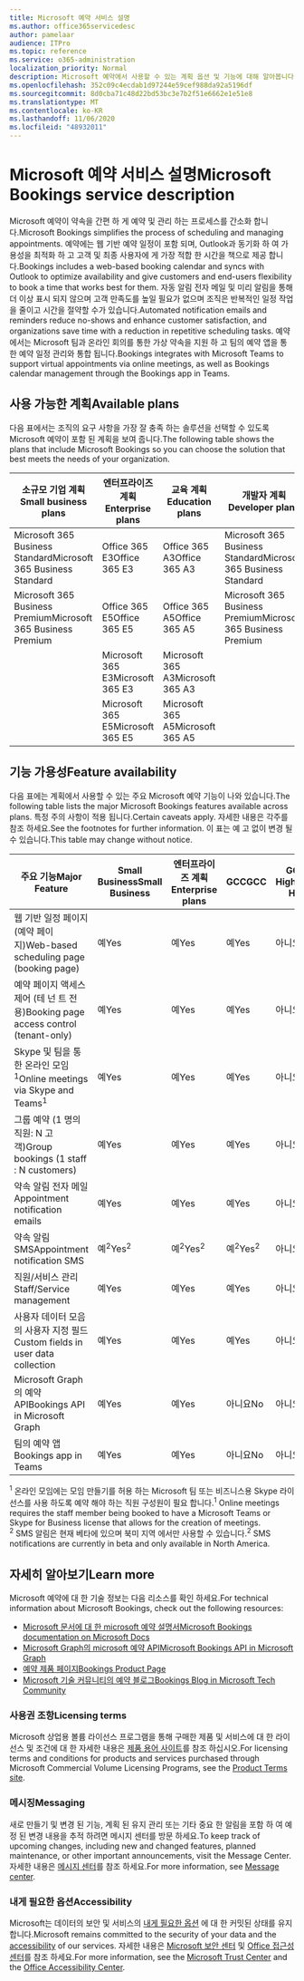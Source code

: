 ```yaml
---
title: Microsoft 예약 서비스 설명
ms.author: office365servicedesc
author: pamelaar
audience: ITPro
ms.topic: reference
ms.service: o365-administration
localization_priority: Normal
description: Microsoft 예약에서 사용할 수 있는 계획 옵션 및 기능에 대해 알아봅니다.
ms.openlocfilehash: 352c09c4ecdab1d97244e59cef988da92a5196df
ms.sourcegitcommit: 8d0cba71c48d22bd53bc3e7b2f51e6662e1e51e8
ms.translationtype: MT
ms.contentlocale: ko-KR
ms.lasthandoff: 11/06/2020
ms.locfileid: "48932011"
---
```

# <a name="microsoft-bookings-service-description"></a><span data-ttu-id="8ab91-103">Microsoft 예약 서비스 설명</span><span class="sxs-lookup"><span data-stu-id="8ab91-103">Microsoft Bookings service description</span></span>

<span data-ttu-id="8ab91-104">Microsoft 예약이 약속을 간편 하 게 예약 및 관리 하는 프로세스를 간소화 합니다.</span><span class="sxs-lookup"><span data-stu-id="8ab91-104">Microsoft Bookings simplifies the process of scheduling and managing appointments.</span></span> <span data-ttu-id="8ab91-105">예약에는 웹 기반 예약 일정이 포함 되며, Outlook과 동기화 하 여 가용성을 최적화 하 고 고객 및 최종 사용자에 게 가장 적합 한 시간을 책으로 제공 합니다.</span><span class="sxs-lookup"><span data-stu-id="8ab91-105">Bookings includes a web-based booking calendar and syncs with Outlook to optimize availability and give customers and end-users flexibility to book a time that works best for them.</span></span> <span data-ttu-id="8ab91-106">자동 알림 전자 메일 및 미리 알림을 통해 더 이상 표시 되지 않으며 고객 만족도를 높일 필요가 없으며 조직은 반복적인 일정 작업을 줄이고 시간을 절약할 수가 있습니다.</span><span class="sxs-lookup"><span data-stu-id="8ab91-106">Automated notification emails and reminders reduce no-shows and enhance customer satisfaction, and organizations save time with a reduction in repetitive scheduling tasks.</span></span> <span data-ttu-id="8ab91-107">예약에서는 Microsoft 팀과 온라인 회의를 통한 가상 약속을 지원 하 고 팀의 예약 앱을 통한 예약 일정 관리와 통합 됩니다.</span><span class="sxs-lookup"><span data-stu-id="8ab91-107">Bookings integrates with Microsoft Teams to support virtual appointments via online meetings, as well as Bookings calendar management through the Bookings app in Teams.</span></span>

## <a name="available-plans"></a><span data-ttu-id="8ab91-108">사용 가능한 계획</span><span class="sxs-lookup"><span data-stu-id="8ab91-108">Available plans</span></span>

<span data-ttu-id="8ab91-109">다음 표에서는 조직의 요구 사항을 가장 잘 충족 하는 솔루션을 선택할 수 있도록 Microsoft 예약이 포함 된 계획을 보여 줍니다.</span><span class="sxs-lookup"><span data-stu-id="8ab91-109">The following table shows the plans that include Microsoft Bookings so you can choose the solution that best meets the needs of your organization.</span></span>

| <span data-ttu-id="8ab91-110">소규모 기업 계획</span><span class="sxs-lookup"><span data-stu-id="8ab91-110">Small business plans</span></span> | <span data-ttu-id="8ab91-111">엔터프라이즈 계획</span><span class="sxs-lookup"><span data-stu-id="8ab91-111">Enterprise plans</span></span> | <span data-ttu-id="8ab91-112">교육 계획</span><span class="sxs-lookup"><span data-stu-id="8ab91-112">Education plans</span></span> | <span data-ttu-id="8ab91-113">개발자 계획</span><span class="sxs-lookup"><span data-stu-id="8ab91-113">Developer plans</span></span> |
| --- | --- | --- | --- |
| <span data-ttu-id="8ab91-114">Microsoft 365 Business Standard</span><span class="sxs-lookup"><span data-stu-id="8ab91-114">Microsoft 365 Business Standard</span></span> | <span data-ttu-id="8ab91-115">Office 365 E3</span><span class="sxs-lookup"><span data-stu-id="8ab91-115">Office 365 E3</span></span> | <span data-ttu-id="8ab91-116">Office 365 A3</span><span class="sxs-lookup"><span data-stu-id="8ab91-116">Office 365 A3</span></span> | <span data-ttu-id="8ab91-117">Microsoft 365 Business Standard</span><span class="sxs-lookup"><span data-stu-id="8ab91-117">Microsoft 365 Business Standard</span></span> |
| <span data-ttu-id="8ab91-118">Microsoft 365 Business Premium</span><span class="sxs-lookup"><span data-stu-id="8ab91-118">Microsoft 365 Business Premium</span></span> | <span data-ttu-id="8ab91-119">Office 365 E5</span><span class="sxs-lookup"><span data-stu-id="8ab91-119">Office 365 E5</span></span> | <span data-ttu-id="8ab91-120">Office 365 A5</span><span class="sxs-lookup"><span data-stu-id="8ab91-120">Office 365 A5</span></span> | <span data-ttu-id="8ab91-121">Microsoft 365 Business Premium</span><span class="sxs-lookup"><span data-stu-id="8ab91-121">Microsoft 365 Business Premium</span></span> |
|  | <span data-ttu-id="8ab91-122">Microsoft 365 E3</span><span class="sxs-lookup"><span data-stu-id="8ab91-122">Microsoft 365 E3</span></span> | <span data-ttu-id="8ab91-123">Microsoft 365 A3</span><span class="sxs-lookup"><span data-stu-id="8ab91-123">Microsoft 365 A3</span></span> |  |
|  | <span data-ttu-id="8ab91-124">Microsoft 365 E5</span><span class="sxs-lookup"><span data-stu-id="8ab91-124">Microsoft 365 E5</span></span> | <span data-ttu-id="8ab91-125">Microsoft 365 A5</span><span class="sxs-lookup"><span data-stu-id="8ab91-125">Microsoft 365 A5</span></span> |  |

## <a name="feature-availability"></a><span data-ttu-id="8ab91-126">기능 가용성</span><span class="sxs-lookup"><span data-stu-id="8ab91-126">Feature availability</span></span>

<span data-ttu-id="8ab91-127">다음 표에는 계획에서 사용할 수 있는 주요 Microsoft 예약 기능이 나와 있습니다.</span><span class="sxs-lookup"><span data-stu-id="8ab91-127">The following table lists the major Microsoft Bookings features available across plans.</span></span> <span data-ttu-id="8ab91-128">특정 주의 사항이 적용 됩니다.</span><span class="sxs-lookup"><span data-stu-id="8ab91-128">Certain caveats apply.</span></span> <span data-ttu-id="8ab91-129">자세한 내용은 각주를 참조 하세요.</span><span class="sxs-lookup"><span data-stu-id="8ab91-129">See the footnotes for further information.</span></span> <span data-ttu-id="8ab91-130">이 표는 예 고 없이 변경 될 수 있습니다.</span><span class="sxs-lookup"><span data-stu-id="8ab91-130">This table may change without notice.</span></span>

| <span data-ttu-id="8ab91-131">주요 기능</span><span class="sxs-lookup"><span data-stu-id="8ab91-131">Major Feature</span></span> | <span data-ttu-id="8ab91-132">Small Business</span><span class="sxs-lookup"><span data-stu-id="8ab91-132">Small Business</span></span> | <span data-ttu-id="8ab91-133">엔터프라이즈 계획</span><span class="sxs-lookup"><span data-stu-id="8ab91-133">Enterprise plans</span></span> | <span data-ttu-id="8ab91-134">GCC</span><span class="sxs-lookup"><span data-stu-id="8ab91-134">GCC</span></span> | <span data-ttu-id="8ab91-135">GCC-High</span><span class="sxs-lookup"><span data-stu-id="8ab91-135">GCC-High</span></span> | <span data-ttu-id="8ab91-136">DOD</span><span class="sxs-lookup"><span data-stu-id="8ab91-136">DOD</span></span> | <span data-ttu-id="8ab91-137">Education</span><span class="sxs-lookup"><span data-stu-id="8ab91-137">Education</span></span> |
| --- | --- | --- | --- | --- | --- | --- |
| <span data-ttu-id="8ab91-138">웹 기반 일정 페이지 (예약 페이지)</span><span class="sxs-lookup"><span data-stu-id="8ab91-138">Web-based scheduling page (booking page)</span></span> | <span data-ttu-id="8ab91-139">예</span><span class="sxs-lookup"><span data-stu-id="8ab91-139">Yes</span></span> | <span data-ttu-id="8ab91-140">예</span><span class="sxs-lookup"><span data-stu-id="8ab91-140">Yes</span></span> | <span data-ttu-id="8ab91-141">예</span><span class="sxs-lookup"><span data-stu-id="8ab91-141">Yes</span></span> | <span data-ttu-id="8ab91-142">아니요</span><span class="sxs-lookup"><span data-stu-id="8ab91-142">No</span></span> | <span data-ttu-id="8ab91-143">아니요</span><span class="sxs-lookup"><span data-stu-id="8ab91-143">No</span></span> | <span data-ttu-id="8ab91-144">예</span><span class="sxs-lookup"><span data-stu-id="8ab91-144">Yes</span></span> |
| <span data-ttu-id="8ab91-145">예약 페이지 액세스 제어 (테 넌 트 전용)</span><span class="sxs-lookup"><span data-stu-id="8ab91-145">Booking page access control (tenant-only)</span></span> | <span data-ttu-id="8ab91-146">예</span><span class="sxs-lookup"><span data-stu-id="8ab91-146">Yes</span></span> | <span data-ttu-id="8ab91-147">예</span><span class="sxs-lookup"><span data-stu-id="8ab91-147">Yes</span></span> | <span data-ttu-id="8ab91-148">예</span><span class="sxs-lookup"><span data-stu-id="8ab91-148">Yes</span></span> | <span data-ttu-id="8ab91-149">아니요</span><span class="sxs-lookup"><span data-stu-id="8ab91-149">No</span></span> | <span data-ttu-id="8ab91-150">아니요</span><span class="sxs-lookup"><span data-stu-id="8ab91-150">No</span></span> | <span data-ttu-id="8ab91-151">예</span><span class="sxs-lookup"><span data-stu-id="8ab91-151">Yes</span></span> |
| <span data-ttu-id="8ab91-152">Skype 및 팀을 통한 온라인 모임<sup>1</sup></span><span class="sxs-lookup"><span data-stu-id="8ab91-152">Online meetings via Skype and Teams<sup>1</sup></span></span> <br/> | <span data-ttu-id="8ab91-153">예</span><span class="sxs-lookup"><span data-stu-id="8ab91-153">Yes</span></span> | <span data-ttu-id="8ab91-154">예</span><span class="sxs-lookup"><span data-stu-id="8ab91-154">Yes</span></span> | <span data-ttu-id="8ab91-155">예</span><span class="sxs-lookup"><span data-stu-id="8ab91-155">Yes</span></span> | <span data-ttu-id="8ab91-156">아니요</span><span class="sxs-lookup"><span data-stu-id="8ab91-156">No</span></span> | <span data-ttu-id="8ab91-157">아니요</span><span class="sxs-lookup"><span data-stu-id="8ab91-157">No</span></span> | <span data-ttu-id="8ab91-158">예</span><span class="sxs-lookup"><span data-stu-id="8ab91-158">Yes</span></span> |
| <span data-ttu-id="8ab91-159">그룹 예약 (1 명의 직원: N 고객)</span><span class="sxs-lookup"><span data-stu-id="8ab91-159">Group bookings (1 staff : N customers)</span></span> | <span data-ttu-id="8ab91-160">예</span><span class="sxs-lookup"><span data-stu-id="8ab91-160">Yes</span></span> | <span data-ttu-id="8ab91-161">예</span><span class="sxs-lookup"><span data-stu-id="8ab91-161">Yes</span></span> | <span data-ttu-id="8ab91-162">예</span><span class="sxs-lookup"><span data-stu-id="8ab91-162">Yes</span></span> | <span data-ttu-id="8ab91-163">아니요</span><span class="sxs-lookup"><span data-stu-id="8ab91-163">No</span></span> | <span data-ttu-id="8ab91-164">아니요</span><span class="sxs-lookup"><span data-stu-id="8ab91-164">No</span></span> | <span data-ttu-id="8ab91-165">예</span><span class="sxs-lookup"><span data-stu-id="8ab91-165">Yes</span></span> |
| <span data-ttu-id="8ab91-166">약속 알림 전자 메일</span><span class="sxs-lookup"><span data-stu-id="8ab91-166">Appointment notification emails</span></span> | <span data-ttu-id="8ab91-167">예</span><span class="sxs-lookup"><span data-stu-id="8ab91-167">Yes</span></span> | <span data-ttu-id="8ab91-168">예</span><span class="sxs-lookup"><span data-stu-id="8ab91-168">Yes</span></span> | <span data-ttu-id="8ab91-169">예</span><span class="sxs-lookup"><span data-stu-id="8ab91-169">Yes</span></span> | <span data-ttu-id="8ab91-170">아니요</span><span class="sxs-lookup"><span data-stu-id="8ab91-170">No</span></span> | <span data-ttu-id="8ab91-171">아니요</span><span class="sxs-lookup"><span data-stu-id="8ab91-171">No</span></span> | <span data-ttu-id="8ab91-172">예</span><span class="sxs-lookup"><span data-stu-id="8ab91-172">Yes</span></span> |
| <span data-ttu-id="8ab91-173">약속 알림 SMS</span><span class="sxs-lookup"><span data-stu-id="8ab91-173">Appointment notification SMS</span></span> | <span data-ttu-id="8ab91-174">예<sup>2</sup></span><span class="sxs-lookup"><span data-stu-id="8ab91-174">Yes<sup>2</sup></span></span> <br/> | <span data-ttu-id="8ab91-175">예<sup>2</sup></span><span class="sxs-lookup"><span data-stu-id="8ab91-175">Yes<sup>2</sup></span></span> <br/> | <span data-ttu-id="8ab91-176">예<sup>2</sup></span><span class="sxs-lookup"><span data-stu-id="8ab91-176">Yes<sup>2</sup></span></span> <br/> | <span data-ttu-id="8ab91-177">아니요</span><span class="sxs-lookup"><span data-stu-id="8ab91-177">No</span></span> | <span data-ttu-id="8ab91-178">아니요</span><span class="sxs-lookup"><span data-stu-id="8ab91-178">No</span></span> | <span data-ttu-id="8ab91-179">예</span><span class="sxs-lookup"><span data-stu-id="8ab91-179">Yes</span></span> |
| <span data-ttu-id="8ab91-180">직원/서비스 관리</span><span class="sxs-lookup"><span data-stu-id="8ab91-180">Staff/Service management</span></span> | <span data-ttu-id="8ab91-181">예</span><span class="sxs-lookup"><span data-stu-id="8ab91-181">Yes</span></span> | <span data-ttu-id="8ab91-182">예</span><span class="sxs-lookup"><span data-stu-id="8ab91-182">Yes</span></span> | <span data-ttu-id="8ab91-183">예</span><span class="sxs-lookup"><span data-stu-id="8ab91-183">Yes</span></span> | <span data-ttu-id="8ab91-184">아니요</span><span class="sxs-lookup"><span data-stu-id="8ab91-184">No</span></span> | <span data-ttu-id="8ab91-185">아니요</span><span class="sxs-lookup"><span data-stu-id="8ab91-185">No</span></span> | <span data-ttu-id="8ab91-186">예</span><span class="sxs-lookup"><span data-stu-id="8ab91-186">Yes</span></span> |
| <span data-ttu-id="8ab91-187">사용자 데이터 모음의 사용자 지정 필드</span><span class="sxs-lookup"><span data-stu-id="8ab91-187">Custom fields in user data collection</span></span> | <span data-ttu-id="8ab91-188">예</span><span class="sxs-lookup"><span data-stu-id="8ab91-188">Yes</span></span> | <span data-ttu-id="8ab91-189">예</span><span class="sxs-lookup"><span data-stu-id="8ab91-189">Yes</span></span> | <span data-ttu-id="8ab91-190">예</span><span class="sxs-lookup"><span data-stu-id="8ab91-190">Yes</span></span> | <span data-ttu-id="8ab91-191">아니요</span><span class="sxs-lookup"><span data-stu-id="8ab91-191">No</span></span> | <span data-ttu-id="8ab91-192">아니요</span><span class="sxs-lookup"><span data-stu-id="8ab91-192">No</span></span> | <span data-ttu-id="8ab91-193">예</span><span class="sxs-lookup"><span data-stu-id="8ab91-193">Yes</span></span> |
| <span data-ttu-id="8ab91-194">Microsoft Graph의 예약 API</span><span class="sxs-lookup"><span data-stu-id="8ab91-194">Bookings API in Microsoft Graph</span></span> | <span data-ttu-id="8ab91-195">예</span><span class="sxs-lookup"><span data-stu-id="8ab91-195">Yes</span></span> | <span data-ttu-id="8ab91-196">예</span><span class="sxs-lookup"><span data-stu-id="8ab91-196">Yes</span></span> | <span data-ttu-id="8ab91-197">아니요</span><span class="sxs-lookup"><span data-stu-id="8ab91-197">No</span></span> | <span data-ttu-id="8ab91-198">아니요</span><span class="sxs-lookup"><span data-stu-id="8ab91-198">No</span></span> | <span data-ttu-id="8ab91-199">아니요</span><span class="sxs-lookup"><span data-stu-id="8ab91-199">No</span></span> | <span data-ttu-id="8ab91-200">예</span><span class="sxs-lookup"><span data-stu-id="8ab91-200">Yes</span></span> |
| <span data-ttu-id="8ab91-201">팀의 예약 앱</span><span class="sxs-lookup"><span data-stu-id="8ab91-201">Bookings app in Teams</span></span> | <span data-ttu-id="8ab91-202">예</span><span class="sxs-lookup"><span data-stu-id="8ab91-202">Yes</span></span> | <span data-ttu-id="8ab91-203">예</span><span class="sxs-lookup"><span data-stu-id="8ab91-203">Yes</span></span> | <span data-ttu-id="8ab91-204">아니요</span><span class="sxs-lookup"><span data-stu-id="8ab91-204">No</span></span> | <span data-ttu-id="8ab91-205">아니요</span><span class="sxs-lookup"><span data-stu-id="8ab91-205">No</span></span> | <span data-ttu-id="8ab91-206">아니요</span><span class="sxs-lookup"><span data-stu-id="8ab91-206">No</span></span> | <span data-ttu-id="8ab91-207">예</span><span class="sxs-lookup"><span data-stu-id="8ab91-207">Yes</span></span> |

<span data-ttu-id="8ab91-208"><sup>1</sup> 온라인 모임에는 모임 만들기를 허용 하는 Microsoft 팀 또는 비즈니스용 Skype 라이선스를 사용 하도록 예약 해야 하는 직원 구성원이 필요 합니다.</span><span class="sxs-lookup"><span data-stu-id="8ab91-208"><sup>1</sup> Online meetings requires the staff member being booked to have a Microsoft Teams or Skype for Business license that allows for the creation of meetings.</span></span>
<br/><span data-ttu-id="8ab91-209"><sup>2</sup> SMS 알림은 현재 베타에 있으며 북미 지역 에서만 사용할 수 있습니다.</span><span class="sxs-lookup"><span data-stu-id="8ab91-209"><sup>2</sup> SMS notifications are currently in beta and only available in North America.</span></span>

## <a name="learn-more"></a><span data-ttu-id="8ab91-210">자세히 알아보기</span><span class="sxs-lookup"><span data-stu-id="8ab91-210">Learn more</span></span>

<span data-ttu-id="8ab91-211">Microsoft 예약에 대 한 기술 정보는 다음 리소스를 확인 하세요.</span><span class="sxs-lookup"><span data-stu-id="8ab91-211">For technical information about Microsoft Bookings, check out the following resources:</span></span>

- [<span data-ttu-id="8ab91-212">Microsoft 문서에 대 한 microsoft 예약 설명서</span><span class="sxs-lookup"><span data-stu-id="8ab91-212">Microsoft Bookings documentation on Microsoft Docs</span></span>](https://docs.microsoft.com/microsoft-365/bookings/bookings-overview?view=o365-worldwide)
- [<span data-ttu-id="8ab91-213">Microsoft Graph의 microsoft 예약 API</span><span class="sxs-lookup"><span data-stu-id="8ab91-213">Microsoft Bookings API in Microsoft Graph</span></span>](https://docs.microsoft.com/graph/api/resources/booking-api-overview?view=graph-rest-beta)
- [<span data-ttu-id="8ab91-214">예약 제품 페이지</span><span class="sxs-lookup"><span data-stu-id="8ab91-214">Bookings Product Page</span></span>](https://www.microsoft.com/microsoft-365/business/scheduling-and-booking-app)
- [<span data-ttu-id="8ab91-215">Microsoft 기술 커뮤니티의 예약 블로그</span><span class="sxs-lookup"><span data-stu-id="8ab91-215">Bookings Blog in Microsoft Tech Community</span></span>](https://techcommunity.microsoft.com/t5/microsoft-bookings-blog/bg-p/Office365BusinessAppsBlog)

### <a name="licensing-terms"></a><span data-ttu-id="8ab91-216">사용권 조항</span><span class="sxs-lookup"><span data-stu-id="8ab91-216">Licensing terms</span></span>

<span data-ttu-id="8ab91-217">Microsoft 상업용 볼륨 라이선스 프로그램을 통해 구매한 제품 및 서비스에 대 한 라이선스 및 조건에 대 한 자세한 내용은 [제품 용어 사이트](https://www.microsoft.com/microsoft-365)를 참조 하십시오.</span><span class="sxs-lookup"><span data-stu-id="8ab91-217">For licensing terms and conditions for products and services purchased through Microsoft Commercial Volume Licensing Programs, see the [Product Terms site](https://www.microsoft.com/microsoft-365).</span></span>

### <a name="messaging"></a><span data-ttu-id="8ab91-218">메시징</span><span class="sxs-lookup"><span data-stu-id="8ab91-218">Messaging</span></span>

<span data-ttu-id="8ab91-219">새로 만들기 및 변경 된 기능, 계획 된 유지 관리 또는 기타 중요 한 알림을 포함 하 여 예정 된 변경 내용을 추적 하려면 메시지 센터를 방문 하세요.</span><span class="sxs-lookup"><span data-stu-id="8ab91-219">To keep track of upcoming changes, including new and changed features, planned maintenance, or other important announcements, visit the Message Center.</span></span> <span data-ttu-id="8ab91-220">자세한 내용은 [메시지 센터](https://docs.microsoft.com/microsoft-365/admin/manage/message-center)를 참조 하세요.</span><span class="sxs-lookup"><span data-stu-id="8ab91-220">For more information, see [Message center](https://docs.microsoft.com/microsoft-365/admin/manage/message-center).</span></span>

### <a name="accessibility"></a><span data-ttu-id="8ab91-221">내게 필요한 옵션</span><span class="sxs-lookup"><span data-stu-id="8ab91-221">Accessibility</span></span>

<span data-ttu-id="8ab91-222">Microsoft는 데이터의 보안 및 서비스의 [내게 필요한 옵션](https://www.microsoft.com/trust-center/compliance/accessibility) 에 대 한 커밋된 상태를 유지 합니다.</span><span class="sxs-lookup"><span data-stu-id="8ab91-222">Microsoft remains committed to the security of your data and the [accessibility](https://www.microsoft.com/trust-center/compliance/accessibility) of our services.</span></span> <span data-ttu-id="8ab91-223">자세한 내용은 [Microsoft 보안 센터](https://www.microsoft.com/trust-center) 및 [Office 접근성 센터](https://support.office.com/article/ecab0fcf-d143-4fe8-a2ff-6cd596bddc6d)를 참조 하세요.</span><span class="sxs-lookup"><span data-stu-id="8ab91-223">For more information, see the [Microsoft Trust Center](https://www.microsoft.com/trust-center) and the [Office Accessibility Center](https://support.office.com/article/ecab0fcf-d143-4fe8-a2ff-6cd596bddc6d).</span></span>
